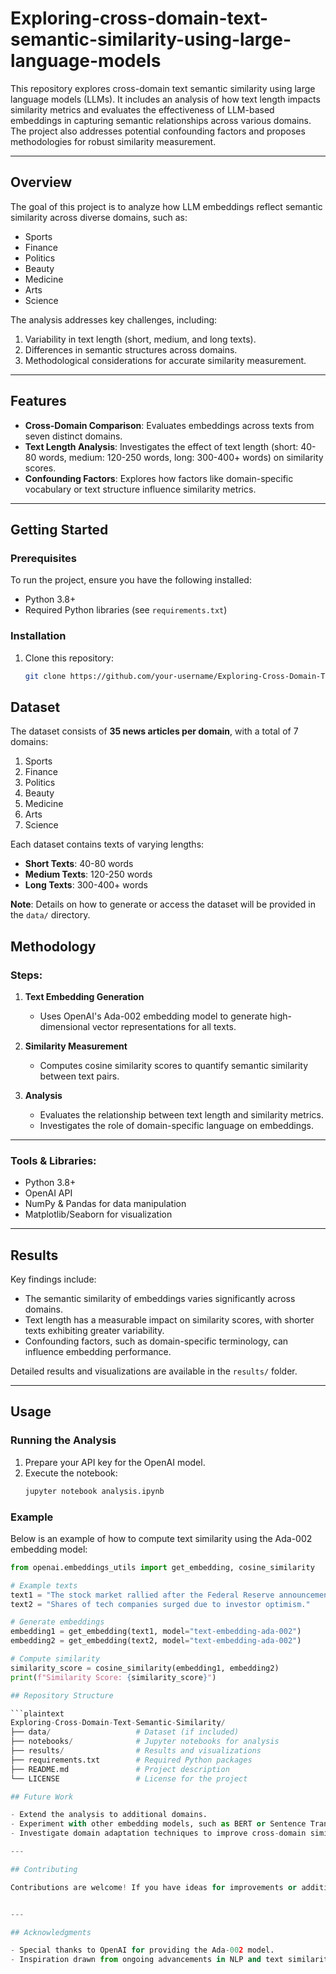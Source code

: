 # Exploring-cross-domain-text-semantic-similarity-using-large-language-models
This repository explores cross-domain text semantic similarity using large language models (LLMs). It includes an analysis of how text length impacts similarity metrics and evaluates the effectiveness of LLM-based embeddings in capturing semantic relationships across various domains. The project also addresses potential confounding factors and proposes methodologies for robust similarity measurement.

---

## Overview

The goal of this project is to analyze how LLM embeddings reflect semantic similarity across diverse domains, such as:
- Sports
- Finance
- Politics
- Beauty
- Medicine
- Arts
- Science

The analysis addresses key challenges, including:
1. Variability in text length (short, medium, and long texts).
2. Differences in semantic structures across domains.
3. Methodological considerations for accurate similarity measurement.

---

## Features
- **Cross-Domain Comparison**: Evaluates embeddings across texts from seven distinct domains.
- **Text Length Analysis**: Investigates the effect of text length (short: 40-80 words, medium: 120-250 words, long: 300-400+ words) on similarity scores.
- **Confounding Factors**: Explores how factors like domain-specific vocabulary or text structure influence similarity metrics.

---

## Getting Started

### Prerequisites
To run the project, ensure you have the following installed:
- Python 3.8+
- Required Python libraries (see `requirements.txt`)

### Installation
1. Clone this repository:
   ```bash
   git clone https://github.com/your-username/Exploring-Cross-Domain-Text-Semantic-Similarity.git

## Dataset

The dataset consists of **35 news articles per domain**, with a total of 7 domains:

1. Sports  
2. Finance  
3. Politics  
4. Beauty  
5. Medicine  
6. Arts  
7. Science  

Each dataset contains texts of varying lengths:

- **Short Texts**: 40-80 words  
- **Medium Texts**: 120-250 words  
- **Long Texts**: 300-400+ words  

**Note**: Details on how to generate or access the dataset will be provided in the `data/` directory.

## Methodology

### Steps:

1. **Text Embedding Generation**  
   - Uses OpenAI's Ada-002 embedding model to generate high-dimensional vector representations for all texts.

2. **Similarity Measurement**  
   - Computes cosine similarity scores to quantify semantic similarity between text pairs.

3. **Analysis**  
   - Evaluates the relationship between text length and similarity metrics.  
   - Investigates the role of domain-specific language on embeddings.

---

### Tools & Libraries:
- Python 3.8+  
- OpenAI API  
- NumPy & Pandas for data manipulation  
- Matplotlib/Seaborn for visualization  

---

## Results

Key findings include:

- The semantic similarity of embeddings varies significantly across domains.
- Text length has a measurable impact on similarity scores, with shorter texts exhibiting greater variability.
- Confounding factors, such as domain-specific terminology, can influence embedding performance.

Detailed results and visualizations are available in the `results/` folder.

---

## Usage

### Running the Analysis

1. Prepare your API key for the OpenAI model.
2. Execute the notebook:
   ```bash
   jupyter notebook analysis.ipynb

### Example

Below is an example of how to compute text similarity using the Ada-002 embedding model:

```python
from openai.embeddings_utils import get_embedding, cosine_similarity

# Example texts
text1 = "The stock market rallied after the Federal Reserve announcement."
text2 = "Shares of tech companies surged due to investor optimism."

# Generate embeddings
embedding1 = get_embedding(text1, model="text-embedding-ada-002")
embedding2 = get_embedding(text2, model="text-embedding-ada-002")

# Compute similarity
similarity_score = cosine_similarity(embedding1, embedding2)
print(f"Similarity Score: {similarity_score}")

## Repository Structure

```plaintext
Exploring-Cross-Domain-Text-Semantic-Similarity/
├── data/                   # Dataset (if included)
├── notebooks/              # Jupyter notebooks for analysis
├── results/                # Results and visualizations
├── requirements.txt        # Required Python packages
├── README.md               # Project description
└── LICENSE                 # License for the project

## Future Work

- Extend the analysis to additional domains.
- Experiment with other embedding models, such as BERT or Sentence Transformers.
- Investigate domain adaptation techniques to improve cross-domain similarity.

---

## Contributing

Contributions are welcome! If you have ideas for improvements or additional analyses, feel free to create a pull request or open an issue.


---

## Acknowledgments

- Special thanks to OpenAI for providing the Ada-002 model.
- Inspiration drawn from ongoing advancements in NLP and text similarity research.


